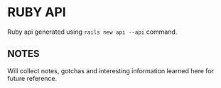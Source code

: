# RUBY API

Ruby api generated using `rails new api --api` command.

## NOTES

Will collect notes, gotchas and interesting information learned here for future reference.
